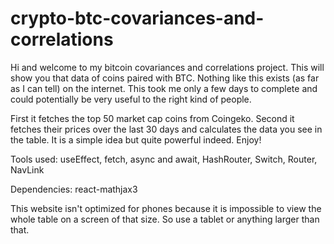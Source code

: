 # crypto-btc-covariances-and-correlations

Hi and welcome to my bitcoin covariances and correlations project. This will show you that data of coins paired with BTC. Nothing like this exists (as far as I can tell) on the internet.
This took me only a few days to complete and could potentially be very useful to the right kind of people. 

First it fetches the top 50 market cap coins from Coingeko. 
Second it fetches their prices over the last 30 days and calculates the data you see in the table.
It is a simple idea but quite powerful indeed. Enjoy!

Tools used: useEffect, fetch, async and await, HashRouter, Switch, Router, NavLink

Dependencies: react-mathjax3

This website isn't optimized for phones because it is impossible to view the whole table on a screen of that size. So use a tablet or anything larger than that.
